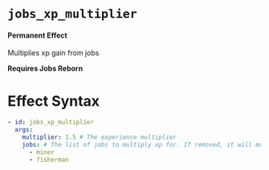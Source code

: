 # `jobs_xp_multiplier`
#### Permanent Effect

Multiplies xp gain from jobs

**Requires Jobs Reborn**

# Effect Syntax
```yaml
- id: jobs_xp_multiplier
  args:
    multiplier: 1.5 # The experience multiplier
    jobs: # The list of jobs to multiply xp for. If removed, it will multiply all jobs.
      - miner
      - fisherman
```
